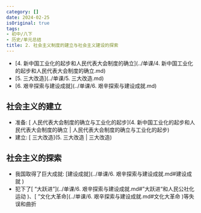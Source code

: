 ```yaml
---
category: []
date: 2024-02-25
isOriginal: true
tags:
- 初中/八下
- 历史/单元总结
title: 2. 社会主义制度的建立与社会主义建设的探索
---
```

- [4. 新中国工业化的起步和人民代表大会制度的确立](../单课/4. 新中国工业化的起步和人民代表大会制度的确立.md)
- [5. 三大改造](../单课/5. 三大改造.md)
- [6. 艰辛探索与建设成就](../单课/6. 艰辛探索与建设成就.md)
## 社会主义的建立
- 准备: [ 人民代表大会制度的确立与工业化的起步](4. 新中国工业化的起步和人民代表大会制度的确立 | 人民代表大会制度的确立与工业化的起步)
- 建立: [ 三大改造](5. 三大改造 | 三大改造)
## 社会主义的探索
- 我国取得了巨大成就: [建设成就](../单课/6. 艰辛探索与建设成就.md#建设成就 )
- 犯下了[ “大跃进”](../单课/6. 艰辛探索与建设成就.md#”大跃进“和人民公社化运动 )、[ ”文化大革命](../单课/6. 艰辛探索与建设成就.md#文化大革命 )等失误和曲折 